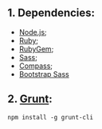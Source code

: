 ## 1. Dependencies:

- [Node.js](https://nodejs.org);
- [Ruby](http://rubyinstaller.org/downloads/);
- [RubyGem](https://rubygems.org/pages/download);
- [Sass](http://sass-lang.com/install); 
- [Compass](http://compass-style.org/install/);
- [Bootstrap Sass](https://rubygems.org/gems/bootstrap-sass/)



## 2. [Grunt](http://gruntjs.com/getting-started):

```shell
npm install -g grunt-cli
```

